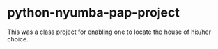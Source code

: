 # python-nyumba-pap-project
This was a class project for enabling one to locate the house of his/her choice.
